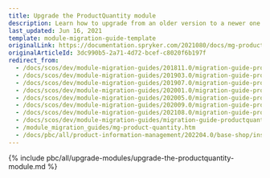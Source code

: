 ```yaml
---
title: Upgrade the ProductQuantity module
description: Learn how to upgrade from an older version to a newer one of the product quantity module within your Spryker based project.
last_updated: Jun 16, 2021
template: module-migration-guide-template
originalLink: https://documentation.spryker.com/2021080/docs/mg-product-quantity
originalArticleId: 3dc990b5-2a71-4d72-bcef-c8020f6b197f
redirect_from:
  - /docs/scos/dev/module-migration-guides/201811.0/migration-guide-productquantity.html
  - /docs/scos/dev/module-migration-guides/201903.0/migration-guide-productquantity.html
  - /docs/scos/dev/module-migration-guides/201907.0/migration-guide-productquantity.html
  - /docs/scos/dev/module-migration-guides/202001.0/migration-guide-productquantity.html
  - /docs/scos/dev/module-migration-guides/202005.0/migration-guide-productquantity.html
  - /docs/scos/dev/module-migration-guides/202009.0/migration-guide-productquantity.html
  - /docs/scos/dev/module-migration-guides/202108.0/migration-guide-productquantity.html
  - /docs/scos/dev/module-migration-guides/migration-guide-productquantity.html
  - /module_migration_guides/mg-product-quantity.htm
  - /docs/pbc/all/product-information-management/202204.0/base-shop/install-and-upgrade/upgrade-modules/upgrade-the-productquantity-module.html
---
```


{% include pbc/all/upgrade-modules/upgrade-the-productquantity-module.md %} <!-- To edit, see /_includes/pbc/all/upgrade-modules/upgrade-the-productquantity-module.md -->
